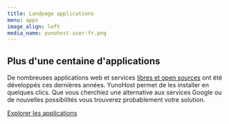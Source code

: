 ```yaml
---
title: Landpage applications
menu: apps
image_align: left
media_name: yunohost-user-fr.png
---
```


## Plus d'une centaine d'applications

De nombreuses applications web et services [libres et open sources]() ont été développés ces dernières années. YunoHost permet de les installer en quelques clics. Que vous cherchiez une alternative aux services Google ou de nouvelles possibilités vous trouverez probablement votre solution.


[Explorer les applications](https://yunohost.org/#/apps_fr?classes=btn,btn-primary,btn-lg)
